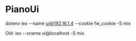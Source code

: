 # PianoUi

dotenv iex --name ui@192.16.1.4 --cookie fw_cookie -S mix

Old: iex --sname ui@localhost -S mix

